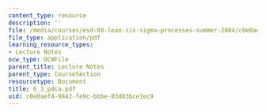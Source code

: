 ```yaml
---
content_type: resource
description: ''
file: /media/courses/esd-60-lean-six-sigma-processes-summer-2004/c0e0aef49842fe9cbbbe83d83bce1ec9_6_3_pdca.pdf
file_type: application/pdf
learning_resource_types:
- Lecture Notes
ocw_type: OCWFile
parent_title: Lecture Notes
parent_type: CourseSection
resourcetype: Document
title: 6_3_pdca.pdf
uid: c0e0aef4-9842-fe9c-bbbe-83d83bce1ec9
---
```

